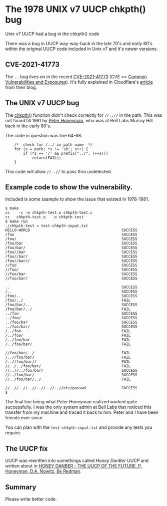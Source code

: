 # The 1978 UNIX v7 UUCP chkpth() bug

Unix v7 UUCP had a bug in the chkpth() code

There was a bug in UUCP way-way-back in the late 70's and early 80's within the original UUCP code included in Unix v7 and it's newer versions.

## CVE-2021-41773
 
The `..` bug lives on in the recent [CVE-2021-41773](https://nvd.nist.gov/vuln/detail/CVE-2021-41773) (CVE == [Common Vulnerabilities and Exposures](https://en.wikipedia.org/wiki/Common_Vulnerabilities_and_Exposures)).
It's fully explained in Cloudflare's [article](https://blog.cloudflare.com/helping-apache-servers-stay-safe-from-zero-day-path-traversal-attacks/) from their blog.

## The UNIX v7 UUCP bug

The [chkpth()](https://github.com/v7unix/v7unix/blob/master/v7/usr/src/cmd/uucp/chkpth.c) function didn't check correctly for `//..//` in the path. This was not found till 1981 by [Peter Honeyman](https://eecs.engin.umich.edu/people/honeyman-peter/), who was at Bell Labs Murray Hill back in the early 80's.

The code in question was line 64-68.
```
	/*  check for /../ in path name  */
	for (s = path; *s != '\0'; s++) {
		if (*s == '/' && prefix("../", (++s)))
			return(FAIL);
	}
```

This code will allow `//..//` to pass thru undetected.

## Example code to show the vulnerability.

Included is some ssample to show the issue that existed in 1978-1981.

```
$ make 
cc    -c -o chkpth-test.o chkpth-test.c
cc   chkpth-test.o   -o chkpth-test
$ make run
./chkpth-test < test-chkpth-input.txt
HELLO-WORLD                                       	SUCCESS
/foo                                              	SUCCESS
/foo/                                             	SUCCESS
/foo/bar                                          	SUCCESS
/foo/bar/                                         	SUCCESS
/foo//bar                                         	SUCCESS
/foo//bar/                                        	SUCCESS
/foo//bar//                                       	SUCCESS
//foo                                             	SUCCESS
//foo/                                            	SUCCESS
//foo/bar                                         	SUCCESS
//foo/bar/                                        	SUCCESS

..                                                	SUCCESS
/..                                               	SUCCESS
/foo/..                                           	SUCCESS
/foo/../                                          	FAIL
/foo/bar/..                                       	SUCCESS
/foo/bar/../                                      	FAIL
../foo                                            	SUCCESS
../foo/                                           	SUCCESS
../foo/bar                                        	SUCCESS
../foo/bar/                                       	SUCCESS
/../foo                                           	FAIL
/../foo/                                          	FAIL
/../foo/bar                                       	FAIL
/../foo/bar/                                      	FAIL

//foo/bar/../                                     	FAIL
/..//foo/bar/                                     	FAIL
/..//foo/bar//                                    	FAIL
//../../foo/bar/                                  	FAIL
//..//../foo/bar/                                 	SUCCESS
//../foo/bar/                                     	SUCCESS
//../foo/bar/../                                  	FAIL

//..//..//..//..//..//..//etc/passwd              	SUCCESS
$
```

The final line being what Peter Honeyman realized worked quite successfully. I was the only system admin at Bell Labs that noticed this transfer from my machine and traced it back to him. Peter and I have been friends ever since.

You can plan with the `test-chkpth-input.txt` and provide any tests you require.

## The UUCP fix

UUCP was rewritten into somethings called _Honey DanBer UUCP_ and written about in [HONEY DANBER - THE UUCP OF THE FUTURE.  P. Honeyman, D.A. Nowitz, Be Redman](https://www.bell-labs.com/institute/publications/bl8491475/).

## Summary

Please write better code.
